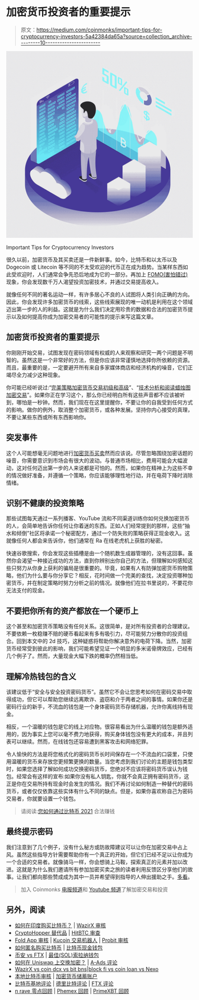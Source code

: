 # 加密货币投资者的重要提示

> 原文：<https://medium.com/coinmonks/important-tips-for-cryptocurrency-investors-5a42384da65a?source=collection_archive---------10----------------------->

![](img/30780c281d9e8d7b499206b60f3f7d4c.png)

Important Tips for Cryptocurrency Investors

很久以前，加密货币及其买卖还是一件新鲜事。如今，比特币和以太币以及 Dogecoin 或 Litecoin 等不同的不太受欢迎的代币正在成为趋势。当某样东西如此受欢迎时，人们通常会争先恐后地成为它的一部分。再加上 [FOMO(害怕错过)](https://cryptoworldfinace.blogspot.com/2021/11/perfect-strategy-cryptocurrency-trading.html)现象，你会发现数千万人渴望投资加密技术，并通过交易提高收入。

就像任何不同的著名运动一样，有许多居心不良的人试图将人类引向正确的方向。因此，你会发现许多加密货币的线索，这些线索展现的唯一动机是利用在这个领域迈出第一步的人的利益。这就是为什么我们决定用珍贵的数据和合法的加密货币提示以及如何提高你成为加密交易者的可能性的提示来写这篇文章。

## **加密货币投资者的重要提示**

你刚刚开始交易，试图发现在密码领域有权威的人来观察和研究一两个问题是不明智的。虽然这是一个非常好的方法，但是你应该非常谨慎地选择你所依赖的资源。而且，最重要的是，一定要避开所有来自多家媒体商店和经济机构的噪音，它们正竭尽全力减少这种现象。

你可能已经听说过:“[完美策略加密货币交易初级和高级](https://cryptoworldfinace.blogspot.com/2021/11/perfect-strategy-cryptocurrency-trading.html)”、“[技术分析和阅读蜡烛图加密交易](https://cryptoworldfinace.blogspot.com/2021/11/technical-analysis-and-read-candlestick.html)”。如果你正在学习这个，那么你已经明白所有这些声音都不应该被听到，哪怕是一秒钟。然而，我们现在在这里提醒你，不要让你的自我受到任何方式的影响。做你的例外，取消整个加密货币，或各种发展。坚持你内心接受的真理，不要让某些东西或所有东西影响你。

## **突发事件**

这个人可能想毫无问题地进行[加密货币买卖](https://www.poloniex.com/signup?c=ZQA7R59N)然而应该说。尽管忽略围绕加密话题的噪音，你需要意识到市场会有很大的波动。与普通市场相比，费用可能会大幅波动，这对任何迈出第一步的人来说都是可怕的。然而，如果你在精神上为这些不幸的情况做好准备，并遵循一个策略，你应该能够理性地行动，并在电荷下降时消除情绪。

## **识别不健康的投资策略**

那些试图每天通过一系列播客、YouTube 流和不同渠道训练你如何兑换加密货币的人，会简单地告诉你任何让你着迷的东西。正如人们经常提到的那样，这些“抽水和倾倒”社区将承诺一个秘密配方，通过一个防失败的策略获得正现金收入。这就像任何人都会来告诉你，他们通常在 Ra 在线老虎机上获胜的秘密。

快速谷歌搜索，你会发现这些插槽是由一个随机数生成器管理的，没有这回事。虽然你会渴望一种接近成功的方法，直到你辨别出你自己的方法，但理解如何感知这些只努力从你身上获利的骗局是很重要的。毕竟，如果有人有防弹加密货币购物策略，他们为什么要与你分享它？相反，花时间做一个完美的查找，决定投资哪种加密货币，并在制定策略时努力分析之前的情况。就像他们在拉书里说的，不要花你无法支付的现金。

## **不要把你所有的资产都放在一个硬币上**

这个甚至和加密货币策略没有任何关系。这很简单，是对所有投资者的合理建议。不要依赖一枚稳赚不赔的硬币看起来有多有吸引力，尽可能努力分散你的投资组合。回到本文中的 2d 技巧，这种疑惑将帮助你解决意外的电荷下降。当然，加密货币经常受到彼此的影响，我们可能希望见证一个明显的多米诺骨牌效应，已经有几个例子了。然而，大量现金大幅下跌的概率仍然相当低。

## **理解冷热钱包的含义**

该建议低于“安全与安全投资密码货币”。虽然它不会让您思考如何在密码交易中取得成功，但它可以帮助您继续远离欺诈、盗窃和介于两者之间的事情。如果你还是密码行业的新手，不流血的钱包是一个身体密码货币存储机器，允许你离线持有现金。

相反，一个温暖的钱包是它的线上对应物。很容易看出为什么温暖的钱包是额外适用的，因为事实上您可以毫不费力地获得，购买身体钱包没有更大的成本，并且列表可以继续。然而，在线钱包还容易遭到黑客攻击和网络犯罪。

令人愉快的方法是将您格式化的密码货币长时间保存在一个不流血的口袋里，只使用温暖的货币来存放您更频繁更换的数量。当您考虑到我们讨论的主题是钱包类型时，如果您选择了解如何成功交换密码货币，您绝对不应该将密码货币误认为钱包。经常会有这样的宣布:如果你没有私人钥匙，你就不会真正拥有密码货币，这正是你在交易所持有现金时会发生的情况。我们不再讨论如何制造一种替代的密码货币，或者仅仅依靠这些实体有什么不同的缺点。但是，如果你喜欢称自己为密码交易者，你就要设置一个钱包。

> 请阅读:[您如何通过比特币 2021](https://cryptoworldfinace.blogspot.com/2021/11/how-you-can-make-money-legal-way-with.html) 合法赚钱

## **最终提示密码**

我们注意到了几个例子，没有什么秘方或防故障建议可以让你在加密交易中占上风。虽然这些指导方针需要帮助你有一个真正的开始，但它们已经不足以让你成为一个合适的交易者。就像骑马一样，你会想骑上马鞍，探索真正的元素并加以改进。这就是为什么我们邀请所有参加加密买卖之旅的读者利用反馈区分享他们的故事。让我们都向那些赞成成为其中一员并希望得到指导的人伸出援助之手。[多看](https://cryptoworldfinace.blogspot.com/2021/11/important-tips-for-cryptocurrency.html)。

> 加入 Coinmonks [电报频道](https://t.me/coincodecap)和 [Youtube 频道](https://www.youtube.com/c/coinmonks/videos)了解加密交易和投资

## 另外，阅读

*   [如何在印度购买比特币？](/coinmonks/buy-bitcoin-in-india-feb50ddfef94) | [WazirX 审核](/coinmonks/wazirx-review-5c811b074f5b)
*   [CryptoHopper 替代品](/coinmonks/cryptohopper-alternatives-d67287b16d27) | [HitBTC 审查](/coinmonks/hitbtc-review-c5143c5d53c2)
*   [Fold App 审核](https://blog.coincodecap.com/fold-app-review) | [Kucoin 交易机器人](/coinmonks/kucoin-trading-bot-automate-your-trades-8cf0ca2138e0) | [Probit 审核](https://blog.coincodecap.com/probit-review)
*   [如何匿名购买比特币](https://blog.coincodecap.com/buy-bitcoin-anonymously) | [比特币现金钱包](https://blog.coincodecap.com/bitcoin-cash-wallets)
*   [币安 vs FTX](https://blog.coincodecap.com/binance-vs-ftx) | [最佳(SOL)索拉纳钱包](https://blog.coincodecap.com/solana-wallets)
*   [如何在 Uniswap 上交换加密？](https://blog.coincodecap.com/swap-crypto-on-uniswap) | [A-Ads 评论](https://blog.coincodecap.com/a-ads-review)
*   [WazirX vs coin dcx vs bit bns](/coinmonks/wazirx-vs-coindcx-vs-bitbns-149f4f19a2f1)|[block fi vs coin loan vs Nexo](/coinmonks/blockfi-vs-coinloan-vs-nexo-cb624635230d)
*   [本地比特币审核](/coinmonks/localbitcoins-review-6cc001c6ed56) | [加密货币储蓄账户](https://blog.coincodecap.com/cryptocurrency-savings-accounts)
*   [比特币基地评论](/coinmonks/coinbase-review-6ef4e0f56064) | [德里比特评论](/coinmonks/deribit-review-options-fees-apis-and-testnet-2ca16c4bbdb2) | [FTX 评论](/coinmonks/ftx-crypto-exchange-review-53664ac1198f)
*   [n rave 零点回顾](/coinmonks/ngrave-zero-review-c465cf8307fc) | [Phemex 回顾](/coinmonks/phemex-review-4cfba0b49e28) | [PrimeXBT 回顾](/coinmonks/primexbt-review-88e0815be858)